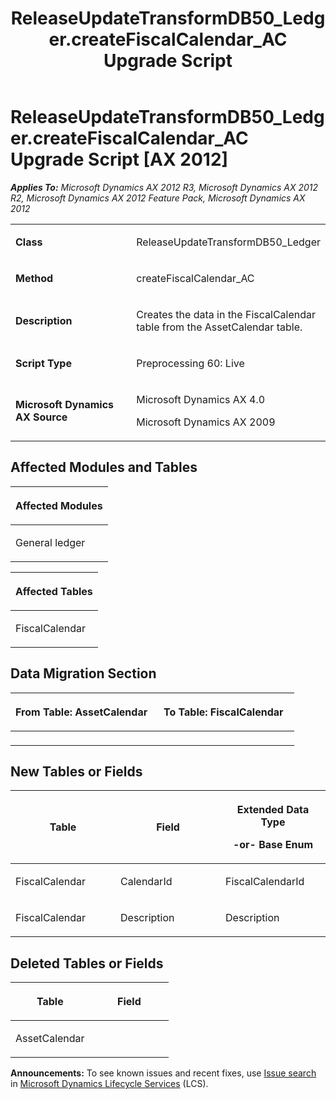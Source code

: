 ﻿---
title: ReleaseUpdateTransformDB50_Ledger.createFiscalCalendar_AC Upgrade Script
TOCTitle: ReleaseUpdateTransformDB50_Ledger.createFiscalCalendar_AC Upgrade Script
ms:assetid: 38b942cb-2abf-225d-8306-d31c377c197d
ms:mtpsurl: https://msdn.microsoft.com/en-us/library/JJ685217(v=AX.60)
ms:contentKeyID: 49707670
ms.date: 05/18/2015
mtps_version: v=AX.60
---

# ReleaseUpdateTransformDB50\_Ledger.createFiscalCalendar\_AC Upgrade Script [AX 2012]


_**Applies To:** Microsoft Dynamics AX 2012 R3, Microsoft Dynamics AX 2012 R2, Microsoft Dynamics AX 2012 Feature Pack, Microsoft Dynamics AX 2012_

<table>
<colgroup>
<col style="width: 50%" />
<col style="width: 50%" />
</colgroup>
<tbody>
<tr class="odd">
<td><p><strong>Class</strong></p></td>
<td><p>ReleaseUpdateTransformDB50_Ledger</p></td>
</tr>
<tr class="even">
<td><p><strong>Method</strong></p></td>
<td><p>createFiscalCalendar_AC</p></td>
</tr>
<tr class="odd">
<td><p><strong>Description</strong></p></td>
<td><p>Creates the data in the FiscalCalendar table from the AssetCalendar table.</p></td>
</tr>
<tr class="even">
<td><p><strong>Script Type</strong></p></td>
<td><p>Preprocessing 60: Live</p></td>
</tr>
<tr class="odd">
<td><p><strong>Microsoft Dynamics AX Source</strong></p></td>
<td><p>Microsoft Dynamics AX 4.0</p>
<p>Microsoft Dynamics AX 2009</p></td>
</tr>
</tbody>
</table>


## Affected Modules and Tables

<table>
<colgroup>
<col style="width: 100%" />
</colgroup>
<thead>
<tr class="header">
<th><p>Affected Modules</p></th>
</tr>
</thead>
<tbody>
<tr class="odd">
<td><p>General ledger</p></td>
</tr>
</tbody>
</table>


<table>
<colgroup>
<col style="width: 100%" />
</colgroup>
<thead>
<tr class="header">
<th><p>Affected Tables</p></th>
</tr>
</thead>
<tbody>
<tr class="odd">
<td><p>FiscalCalendar</p></td>
</tr>
</tbody>
</table>


## Data Migration Section

<table>
<colgroup>
<col style="width: 50%" />
<col style="width: 50%" />
</colgroup>
<thead>
<tr class="header">
<th><p>From Table: AssetCalendar</p></th>
<th><p>To Table: FiscalCalendar</p></th>
</tr>
</thead>
<tbody>
<tr class="odd">
<td><p></p></td>
<td><p></p></td>
</tr>
</tbody>
</table>


## New Tables or Fields

<table>
<colgroup>
<col style="width: 33%" />
<col style="width: 33%" />
<col style="width: 33%" />
</colgroup>
<thead>
<tr class="header">
<th><p>Table</p></th>
<th><p>Field</p></th>
<th><p>Extended Data Type</p>
<p>-or- Base Enum</p></th>
</tr>
</thead>
<tbody>
<tr class="odd">
<td><p>FiscalCalendar</p></td>
<td><p>CalendarId</p></td>
<td><p>FiscalCalendarId</p></td>
</tr>
<tr class="even">
<td><p>FiscalCalendar</p></td>
<td><p>Description</p></td>
<td><p>Description</p></td>
</tr>
</tbody>
</table>


## Deleted Tables or Fields

<table>
<colgroup>
<col style="width: 50%" />
<col style="width: 50%" />
</colgroup>
<thead>
<tr class="header">
<th><p>Table</p></th>
<th><p>Field</p></th>
</tr>
</thead>
<tbody>
<tr class="odd">
<td><p>AssetCalendar</p></td>
<td><p></p></td>
</tr>
</tbody>
</table>

  
**Announcements:** To see known issues and recent fixes, use [Issue search](http://go.microsoft.com/fwlink/?linkid=389258) in [Microsoft Dynamics Lifecycle Services](http://go.microsoft.com/fwlink/?linkid=306505) (LCS).

